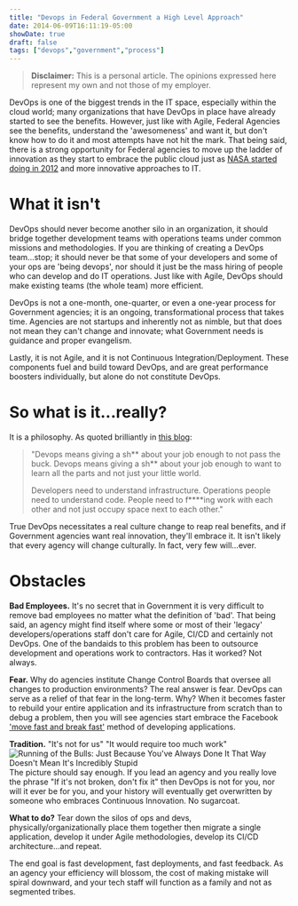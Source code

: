 ```yaml
---
title: "Devops in Federal Government a High Level Approach"
date: 2014-06-09T16:11:19-05:00
showDate: true
draft: false
tags: ["devops","government","process"]
---
```


>**Disclaimer:** This is a personal article. The opinions expressed here represent my own and not those of my employer.

DevOps is one of the biggest trends in the IT space, especially within the cloud world; many organizations that have DevOps in place have already started to see the benefits. However, just like with Agile, Federal Agencies see the benefits, understand the 'awesomeness' and want it, but don't know how to do it and most attempts have not hit the mark. That being said, there is a strong opportunity for Federal agencies to move up the ladder of innovation as they start to embrace the public cloud just as [NASA started doing in 2012][nasalink] and more innovative approaches to IT.

# What it isn't

DevOps should never become another silo in an organization, it should bridge together development teams with operations teams under common missions and methodologies. If you are thinking of creating a DevOps team...stop; it should never be that some of your developers and some of your ops are 'being devops', nor should it just be the mass hiring of people who can develop and do IT operations. Just like with Agile, DevOps should make existing teams (the whole team) more efficient.

DevOps is not a one-month, one-quarter, or even a one-year process for Government agencies; it is an ongoing, transformational process that takes time. Agencies are not startups and inherently not as nimble, but that does not mean they can't change and innovate; what Government needs is guidance and proper evangelism.

Lastly, it is not Agile, and it is not Continuous Integration/Deployment. These components fuel and build toward DevOps, and are great performance boosters individually, but alone do not constitute DevOps.

# So what is it...really?

It is a philosophy. As quoted brilliantly in [this blog][lusis]:

>"Devops means giving a sh** about your job enough to not pass the buck. Devops means giving a sh** about your job enough to want to learn all the parts and not just your little world.
>
>Developers need to understand infrastructure. Operations people need to understand code. People need to f****ing work with each other and not just occupy space next to each other."

True DevOps necessitates a real culture change to reap real benefits, and if Government agencies want real innovation, they'll embrace it. It isn't likely that every agency will change culturally. In fact, very few will...ever.

# Obstacles

**Bad Employees.** It's no secret that in Government it is very difficult to remove bad employees no matter what the definition of 'bad'. That being said, an agency might find itself where some or most of their 'legacy' developers/operations staff don't care for Agile, CI/CD and certainly not DevOps. One of the bandaids to this problem has been to outsource development and operations work to contractors. Has it worked? Not always.

**Fear.** Why do agencies institute Change Control Boards that oversee all changes to production environments? The real answer is fear. DevOps can serve as a relief of that fear in the long-term. Why? When it becomes faster to rebuild your entire application and its infrastructure from scratch than to debug a problem, then you will see agencies start embrace the Facebook ['move fast and break fast'][fast] method of developing applications.

**Tradition.** "It's not for us" "It would require too much work"
![Running of the Bulls: Just Because You've Always Done It That Way Doesn't Mean It's Incredibly Stupid](/bulls.jpg)
The picture should say enough. If you lead an agency and you really love the phrase "If it's not broken, don't fix it" then DevOps is not for you, nor will it ever be for you, and your history will eventually get overwritten by someone who embraces Continuous Innovation. No sugarcoat.

**What to do?**
Tear down the silos of ops and devs, physically/organizationally place them together then migrate a single application, develop it under Agile methodologies, develop its CI/CD architecture...and repeat.

The end goal is fast development, fast deployments, and fast feedback. As an agency your efficiency will blossom, the cost of making mistake will spiral downward, and your tech staff will function as a family and not as segmented tribes.

[nasalink]:http://www.informationweek.com/cloud/nasa-moves-to-correct-cloud-problems/d/d-id/1111021
[fast]:http://spectrum.ieee.org/at-work/innovation/facebook-philosophy-move-fast-and-break-things
[lusis]:http://blog.lusis.org/blog/2013/06/04/devops-the-title-match/
